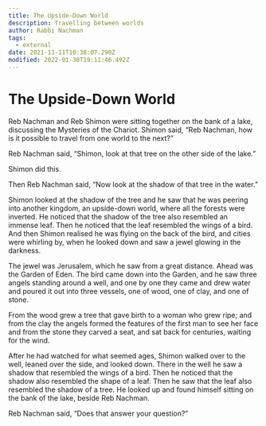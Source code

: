```yaml
---
title: The Upside-Down World
description: Travelling between worlds
author: Rabbi Nachman
tags:
  - external
date: 2021-11-11T10:38:07.290Z
modified: 2022-01-30T19:11:46.492Z
---
```


# The Upside-Down World

Reb Nachman and Reb Shimon were sitting together on the bank of a lake, discussing the Mysteries of the Chariot. Shimon said, “Reb Nachman, how is it possible to travel from one world to the next?”

Reb Nachman said, “Shimon, look at that tree on the other side of the lake.”

Shimon did this.

Then Reb Nachman said, “Now look at the shadow of that tree in the water.”

Shimon looked at the shadow of the tree and he saw that he was peering into another kingdom, an upside-down world, where all the forests were inverted. He noticed that the shadow of the tree also resembled an immense leaf. Then he noticed that the leaf resembled the wings of a bird. And then Shimon realised he was flying on the back of the bird, and cities were whirling by, when he looked down and saw a jewel glowing in the darkness.

The jewel was Jerusalem, which he saw from a great distance. Ahead was the Garden of Eden. The bird came down into the Garden, and he saw three angels standing around a well, and one by one they came and drew water and poured it out into three vessels, one of wood, one of clay, and one of stone.

From the wood grew a tree that gave birth to a woman who grew ripe; and from the clay the angels formed the features of the first man to see her face and from the stone they carved a seat, and sat back for centuries, waiting for the wind.

After he had watched for what seemed ages, Shimon walked over to the well, leaned over the side, and looked down. There in the well he saw a shadow that resembled the wings of a bird. Then he noticed that the shadow also resembled the shape of a leaf. Then he saw that the leaf also resembled the shadow of a tree. He looked up and found himself sitting on the bank of the lake, beside Reb Nachman.

Reb Nachman said, “Does that answer your question?”
